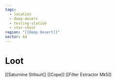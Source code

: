 ```yaml
---
tags:
  - location
  - deep-desert
  - testing-station
  - star-chest
region: "[[Deep Desert]]"
sector: A4
---
```

# Loot
[[Saturnine Stillsuit]]
[[Cope]]
[[Filter Extractor Mk5]]
